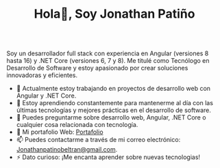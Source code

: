 <div align="center"><h1>Hola👋, Soy Jonathan Patiño</h1></div>
<br>
<br>
<p>Soy un desarrollador full stack con experiencia en Angular (versiones 8 hasta 16) y .NET Core (versiones 6, 7 y 8). Me titulé como Tecnólogo en Desarrollo de Software y estoy apasionado por crear soluciones innovadoras y eficientes.</p>


- 🔭 Actualmente estoy trabajando en proyectos de desarrollo web con Angular y .NET Core.
- 🌱 Estoy aprendiendo constantemente para mantenerme al día con las últimas tecnologías y mejores prácticas en el desarrollo de software.
- 💬 Puedes preguntarme sobre desarrollo web, Angular, .NET Core o cualquier cosa relacionada con tecnología.
- 📝 Mi portafolio Web: [Portafolio](https://revelational-conn.000webhostapp.com/index.html)
- 📫 Puedes contactarme a través de mi correo electrónico: Jonathanpatinobeltran@gmail.com.
- ⚡ Dato curioso: ¡Me encanta aprender sobre nuevas tecnologias!

